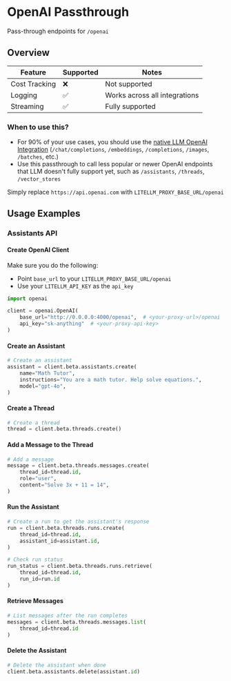 # OpenAI Passthrough

Pass-through endpoints for `/openai`

## Overview

| Feature | Supported | Notes | 
|-------|-------|-------|
| Cost Tracking | ❌ | Not supported |
| Logging | ✅ | Works across all integrations |
| Streaming | ✅ | Fully supported |

### When to use this?

- For 90% of your use cases, you should use the [native LLM OpenAI Integration](https://docs.llm.ai/docs/providers/openai) (`/chat/completions`, `/embeddings`, `/completions`, `/images`, `/batches`, etc.)
- Use this passthrough to call less popular or newer OpenAI endpoints that LLM doesn't fully support yet, such as `/assistants`, `/threads`, `/vector_stores`

Simply replace `https://api.openai.com` with `LITELLM_PROXY_BASE_URL/openai`

## Usage Examples

### Assistants API

#### Create OpenAI Client

Make sure you do the following:
- Point `base_url` to your `LITELLM_PROXY_BASE_URL/openai`
- Use your `LITELLM_API_KEY` as the `api_key`

```python
import openai

client = openai.OpenAI(
    base_url="http://0.0.0.0:4000/openai",  # <your-proxy-url>/openai
    api_key="sk-anything"  # <your-proxy-api-key>
)
```

#### Create an Assistant

```python
# Create an assistant
assistant = client.beta.assistants.create(
    name="Math Tutor",
    instructions="You are a math tutor. Help solve equations.",
    model="gpt-4o",
)
```

#### Create a Thread
```python
# Create a thread
thread = client.beta.threads.create()
```

#### Add a Message to the Thread
```python
# Add a message
message = client.beta.threads.messages.create(
    thread_id=thread.id,
    role="user",
    content="Solve 3x + 11 = 14",
)
```

#### Run the Assistant
```python
# Create a run to get the assistant's response
run = client.beta.threads.runs.create(
    thread_id=thread.id,
    assistant_id=assistant.id,
)

# Check run status
run_status = client.beta.threads.runs.retrieve(
    thread_id=thread.id,
    run_id=run.id
)
```

#### Retrieve Messages
```python
# List messages after the run completes
messages = client.beta.threads.messages.list(
    thread_id=thread.id
)
```

#### Delete the Assistant

```python
# Delete the assistant when done
client.beta.assistants.delete(assistant.id)
```

